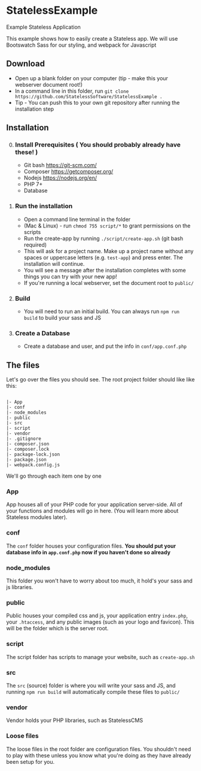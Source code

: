 # StatelessExample
Example Stateless Application

This example shows how to easily create a Stateless app.  We will use Bootswatch Sass for our styling, and webpack for Javascript

## Download

- Open up a blank folder on your computer (tip - make this your webserver document root!)
- In a command line in this folder, run `git clone https://github.com/StatelessSoftware/StatelessExample .`
- Tip - You can push this to your own git repository after running the installation step

## Installation

0. ### Install Prerequisites ( You should probably already have these! )

    - Git bash https://git-scm.com/
    - Composer https://getcomposer.org/
    - Nodejs https://nodejs.org/en/
    - PHP 7+
    - Database

1. ### Run the installation

    - Open a command line terminal in the folder
    - (Mac & Linux) - run `chmod 755 script/*` to grant permissions on the scripts
    - Run the create-app by running `./script/create-app.sh` (git bash required)
    - This will ask for a project name.  Make up a project name without any spaces or uppercase letters (e.g. `test-app`) and press enter.  The installation will continue.
    - You will see a message after the installation completes with some things you can try with your new app!
    - If you're running a local webserver, set the document root to `public/`

2. ### Build

    - You will need to run an initial build.  You can always run `npm run build` to build your sass and JS

3. ### Create a Database

    - Create a database and user, and put the info in `conf/app.conf.php`

## The files

Let's go over the files you should see.  The root project folder should like like this:

```

|- App
|- conf
|- node_modules
|- public
|- src
|- script
|- vendor
|- .gitignore
|- composer.json
|- composer.lock
|- package-lock.json
|- package.json
|- webpack.config.js

```

We'll go through each item one by one

### App

App houses all of your PHP code for your application server-side.  All of your functions and modules will go in here.  (You will learn more about Stateless modules later).

### conf

The `conf` folder houses your configuration files.  **You should put your database info in `app.conf.php` now if you haven't done so already**

### node_modules

This folder you won't have to worry about too much, it hold's your sass and js libraries.

### public

Public houses your compiled css and js, your application entry `index.php`, your `.htaccess`, and any public images (such as your logo and favicon).  This will be the folder which is the server root.

### script

The script folder has scripts to manage your website, such as `create-app.sh`

### src

The `src` (source) folder is where you will write your sass and JS, and running `npm run build` will automatically compile these files to `public/`

### vendor

Vendor holds your PHP libraries, such as StatelessCMS

### Loose files

The loose files in the root folder are configuration files.  You shouldn't need to play with these unless you know what you're doing as they have already been setup for you.
